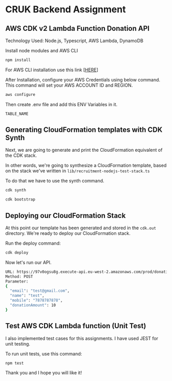 # CRUK Backend Assignment

## AWS CDK v2 Lambda Function Donation API

Technology Used: Node.js, Typescript, AWS Lambda, DynamoDB

Install node modules and AWS CLI 

```bash
npm install
```

For AWS CLI installation use this link [[HERE](https://awscli.amazonaws.com/AWSCLIV2.pkg)]

After Installation, configure your AWS Credentials using below command. This command will set your AWS ACCOUNT ID and REGION.

```bash
aws configure
```

Then create .env file and add this ENV Variables in it.

```bash
TABLE_NAME
```

## Generating CloudFormation templates with CDK Synth

Next, we are going to generate and print the CloudFormation equivalent of the CDK stack.

In other words, we're going to synthesize a CloudFormation template, based on the stack we've written in ``lib/recruitment-nodejs-test-stack.ts``

To do that we have to use the synth command.

```bash 
cdk synth
```


```bash 
cdk bootstrap
```


## Deploying our CloudFormation Stack

At this point our template has been generated and stored in the ``cdk.out`` directory. We're ready to deploy our CloudFormation stack.

Run the deploy command:

```bash 
cdk deploy
```

Now let's run our API.

```bash
URL: https://97v0ogsu8g.execute-api.eu-west-2.amazonaws.com/prod/donations
Method: POST
Parameter: 
{
  "email": "test@gmail.com",
  "name": "test",
  "mobile": "7878787878",
  "donationAmount": 10
}
```


## Test AWS CDK Lambda function (Unit Test)

I also implemented test cases for this assignments. I have used JEST for unit testing.

To run unit tests, use this command:

```bash
npm test
```

Thank you and I hope you will like it!
